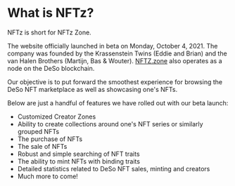 # What is NFTz?

NFTz is short for NFTz Zone.

The website officially launched in beta on Monday, October 4, 2021. The company was founded by the Krassenstein Twins (Eddie and Brian) and the van Halen Brothers (Martijn, Bas & Wouter). [NFTZ.zone](http://nftz.zone) also operates as a node on the DeSo blockchain.&#x20;

Our objective is to put forward the smoothest experience for browsing the DeSo NFT marketplace as well as showcasing one's NFTs.&#x20;

Below are just a handful of features we have rolled out with our beta launch:

* Customized Creator Zones
* Ability to create collections around one's NFT series or similarly grouped NFTs
* The purchase of NFTs
* The sale of NFTs
* Robust and simple searching of NFT traits
* The ability to mint NFTs with binding traits
* Detailed statistics related to DeSo NFT sales, minting and creators
* Much more to come!







&#x20;

